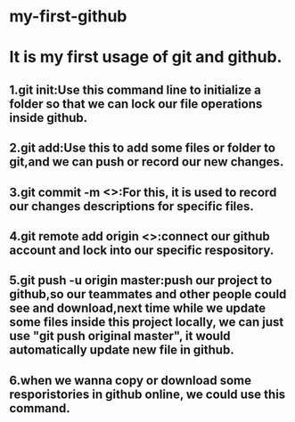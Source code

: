 # my-first-github

# It is my first usage of git and github.

## 1.git init:Use this command line to initialize a folder so that we can lock our file operations inside github.

## 2.git add:Use this to add some files or folder to git,and we can push or record our new changes.

## 3.git commit -m <>:For this, it is used to record our changes descriptions for specific files.

## 4.git remote add origin <>:connect our github account and lock into our specific respository.

## 5.git push -u origin master:push our project to github,so our teammates and other people could see and download,next time while we update some files inside this project locally, we can just use "git push original master", it would automatically update new file in github.

## 6.when we wanna copy or download some resporistories in github online, we could use this command.
